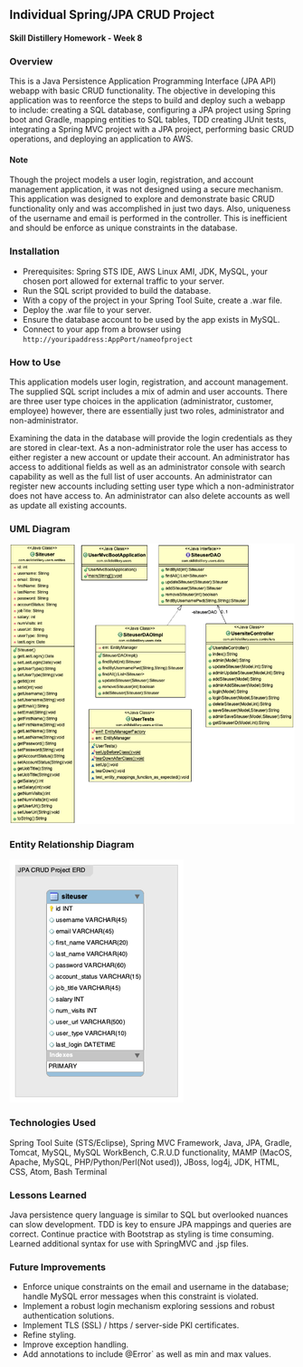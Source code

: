 ## Individual Spring/JPA CRUD Project
#### Skill Distillery Homework - Week 8

### Overview

This is a Java Persistence Application Programming Interface (JPA API) webapp with basic CRUD functionality. The objective in developing this application was to reenforce the steps to build and deploy such a webapp to include: creating a SQL database, configuring a JPA project using Spring boot and Gradle, mapping entities to SQL tables, TDD creating JUnit tests, integrating a Spring MVC project with a JPA project, performing basic CRUD operations, and deploying an application to AWS.  

#### Note

Though the project models a user login, registration, and account management application, it was not designed using a secure mechanism.  This application was designed to explore and demonstrate basic CRUD functionality only and was accomplished in just two days. Also, uniqueness of the username and email is performed in the controller. This is inefficient and should be enforce as unique constraints in the database.

### Installation

* Prerequisites: Spring STS IDE, AWS Linux AMI, JDK, MySQL, your chosen port allowed for external traffic to your server.
* Run the SQL script provided to build the database.
* With a copy of the project in your Spring Tool Suite, create a .war file.
* Deploy the .war file to your server.
* Ensure the database account to be used by the app exists in MySQL.
* Connect to your app from a browser using `http://youripaddress:AppPort/nameofproject`

### How to Use

This application models user login, registration, and account management. The supplied SQL script includes a mix of admin and user accounts. There are three user type choices in the application (administrator, customer, employee) however, there are essentially just two roles, administrator and non-administrator.  

Examining the data in the database will provide the login credentials as they are stored in clear-text.  As a non-administrator role the user has access to either register a new account or update their account.  An administrator has access to additional fields as well as an administrator console with search capability as well as the full list of user accounts. An administrator can register new accounts including setting user type which a non-administrator does not have access to.  An administrator can also delete accounts as well as update all existing accounts.

### UML Diagram

![UML Diagram](https://github.com/robrides/JPACRUDProject/blob/master/UserJPA/UserJPACRUD_UML.png)

### Entity Relationship Diagram

![ERD](https://github.com/robrides/JPACRUDProject/blob/master/JPACRUDProjectERD.png)

### Technologies Used

Spring Tool Suite (STS/Eclipse), Spring MVC Framework, Java, JPA, Gradle, Tomcat, MySQL, MySQL WorkBench, C.R.U.D functionality, MAMP (MacOS, Apache, MySQL, PHP/Python/Perl(Not used)), JBoss, log4j, JDK, HTML, CSS, Atom, Bash Terminal

### Lessons Learned

Java persistence query language is similar to SQL but overlooked nuances can slow development. TDD is key to ensure JPA mappings and queries are correct. Continue practice with Bootstrap as styling is time consuming. Learned additional syntax for use with SpringMVC and .jsp files.

### Future Improvements

* Enforce unique constraints on the email and username in the database; handle MySQL error messages when this constraint is violated.
* Implement a robust login mechanism exploring sessions and robust authentication solutions.
* Implement TLS (SSL) / https / server-side PKI certificates.
* Refine styling.
* Improve exception handling.
* Add annotations to include @Error` as well as min and max values.
